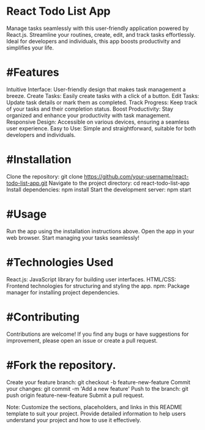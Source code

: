 # React Todo List App

Manage tasks seamlessly with this user-friendly application powered by React.js. Streamline your routines, create, edit, and track tasks effortlessly. Ideal for developers and individuals, this app boosts productivity and simplifies your life.

# #Features
Intuitive Interface: User-friendly design that makes task management a breeze.
Create Tasks: Easily create tasks with a click of a button.
Edit Tasks: Update task details or mark them as completed.
Track Progress: Keep track of your tasks and their completion status.
Boost Productivity: Stay organized and enhance your productivity with task management.
Responsive Design: Accessible on various devices, ensuring a seamless user experience.
Easy to Use: Simple and straightforward, suitable for both developers and individuals.
# #Installation
Clone the repository: git clone https://github.com/your-username/react-todo-list-app.git
Navigate to the project directory: cd react-todo-list-app
Install dependencies: npm install
Start the development server: npm start
# #Usage
Run the app using the installation instructions above.
Open the app in your web browser.
Start managing your tasks seamlessly!
# #Technologies Used
React.js: JavaScript library for building user interfaces.
HTML/CSS: Frontend technologies for structuring and styling the app.
npm: Package manager for installing project dependencies.
# #Contributing
Contributions are welcome! If you find any bugs or have suggestions for improvement, please open an issue or create a pull request.

# #Fork the repository.
Create your feature branch: git checkout -b feature-new-feature
Commit your changes: git commit -m 'Add a new feature'
Push to the branch: git push origin feature-new-feature
Submit a pull request.


Note: Customize the sections, placeholders, and links in this README template to suit your project. Provide detailed information to help users understand your project and how to use it effectively.
